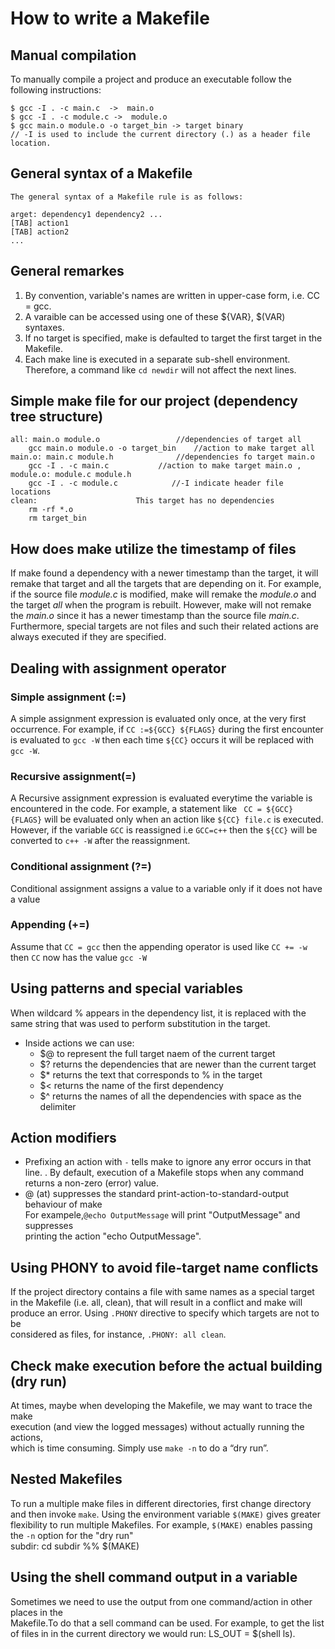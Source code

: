 # How to write a Makefile
				
 ## Manual compilation
To manually compile a project and produce an executable follow the following instructions:
```
$ gcc -I . -c main.c  ->  main.o
$ gcc -I . -c module.c ->  module.o
$ gcc main.o module.o -o target_bin -> target binary 
// -I is used to include the current directory (.) as a header file location.
```

 ## General syntax of a Makefile

	The general syntax of a Makefile rule is as follows:

	arget: dependency1 dependency2 ...
	[TAB] action1
	[TAB] action2
    ...

## General remarkes 
1. By convention,  variable's names are written in upper-case form, i.e. CC = gcc.
2. A varaible can be accessed using one of these ${VAR}, $(VAR) syntaxes.
3. If no target is specified, make is defaulted to target the first target in the Makefile.
4. Each make line is executed in a separate sub-shell environment. Therefore, a command like `cd newdir` will not affect the next lines.


##  Simple make file for our project (dependency tree structure)
```	
all: main.o module.o 				 //dependencies of target all 	
	gcc main.o module.o -o target_bin	 //action to make target all	
main.o: main.c module.h 			 //dependencies fo target main.o 	
	gcc -I . -c main.c 			 //action to make target main.o ,
module.o: module.c module.h														
	gcc -I . -c module.c 			//-I indicate header file locations	
clean:						This target has no dependencies						
	rm -rf *.o 													
	rm target_bin
```

## How does make utilize the timestamp of files	
If make found a dependency with a newer timestamp than the target, it will 
remake that target and all the targets that are depending on it. 
For example, if the source file *module.c* is modified, make will remake
the *module.o* and the target *all*  when the program is rebuilt. However, make will not remake
 the *main.o* since it has a newer timestamp than the source file *main.c*.
Furthermore, special targets are not files and such their related actions are always executed 
if they are specified.


## Dealing with assignment operator	
	
### Simple assignment (:=)	
A simple assignment expression is evaluated only once, at the very first occurrence. 
For example, if `CC :=${GCC} ${FLAGS}` during the first encounter is evaluated to `gcc -W` then 
each time `${CC}` occurs it will be replaced with `gcc -W`.
	
### Recursive assignment(=)	
A Recursive assignment expression is evaluated everytime the variable is encountered 
in the code. For example, a statement like ` CC = ${GCC} {FLAGS}` will be evaluated only when
 an action like `${CC} file.c` is executed. However, if the variable `GCC` is reassigned i.e
`GCC=c++` then the `${CC}` will be converted to `c++ -W` after the reassignment. 
	
### Conditional assignment (?=)	
Conditional assignment assigns a value to a variable only if it does not have a value	
	
### Appending (+=)	
Assume that `CC = gcc` then the appending operator is used like `CC += -w` 	
then `CC` now has the value `gcc -W`


 ## Using patterns and special variables	
	
When wildcard % appears in the dependency list, it is replaced with	
the same string that was used to perform substitution in the target.
* Inside actions we can use:	
  - $@ to represent the full target naem of the current target 	
  - $? returns the dependencies that are newer than the current target 	
  - $* returns the text that corresponds to % in the target 	
  - $< returns the name of the first dependency 	
  - $^ returns the names of all the dependencies with space as the delimiter


## Action modifiers	
* Prefixing an action with `-` tells make to ignore any error occurs in that line.
. By default, execution of a Makefile stops when any command returns 
a non-zero (error) value. 	
* @ (at) suppresses the standard print-action-to-standard-output behaviour of make  
For exampele,`@echo OutputMessage` will print "OutputMessage" and suppresses 	
printing the action "echo OutputMessage". 

 ## Using PHONY to avoid file-target name conflicts	
If the project directory contains a file with same names as a special target 	
in the Makefile (i.e. all, clean), that will result in a conflict and make will	
produce an error. Using `.PHONY` directive to specify which targets are not to be  
considered as files, for instance, `.PHONY: all clean`.


 ## Check make execution before the actual building (dry run)	
At times, maybe when developing the Makefile, we may want to trace the make 	
execution (and view the logged messages) without actually running the actions,  
which is time consuming. Simply use `make -n` to do a “dry run”.

 ## Nested Makefiles	
To run a multiple make files in different directories, first  change directory 	
and then invoke `make`. Using the environment variable `$(MAKE)` gives greater 	
flexibility to run multiple Makefiles. For example, `$(MAKE)` enables passing the 
`-n` option for the "dry run"	
	subdir:	
		cd subdir %% $(MAKE)


 ## Using the shell command output in a variable 	
	
Sometimes we need to use the output from one command/action in other places in the 	
Makefile.To do that a sell command can be used. For example, to get the list of files in
in the current directory we would run: LS_OUT = $(shell ls).

